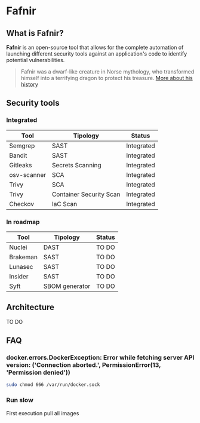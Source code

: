 # Fafnir

## What is Fafnir?

**Fafnir** is an open-source tool that allows for the complete automation of launching different security tools against an application's code to identify potential vulnerabilities. 

> Fafnir was a dwarf-like creature in Norse mythology, who transformed himself into a terrifying dragon to protect his treasure. [More about his history](https://vikingr.org/other-beings/fafnir)

## Security tools

### Integrated

|Tool|Tipology|Status|
|----|--------|------|
|Semgrep|SAST|Integrated|
|Bandit|SAST|Integrated|
|Gitleaks|Secrets Scanning|Integrated|
|osv-scanner|SCA|Integrated|
|Trivy|SCA|Integrated|
|Trivy|Container Security Scan|Integrated|
|Checkov|IaC Scan|Integrated|

### In roadmap

|Tool|Tipology|Status|
|----|--------|------|
|Nuclei|DAST|TO DO|
|Brakeman|SAST|TO DO|
|Lunasec|SAST|TO DO|
|Insider|SAST|TO DO|
|Syft|SBOM generator|TO DO|


## Architecture

TO DO

## FAQ

### docker.errors.DockerException: Error while fetching server API version: ('Connection aborted.', PermissionError(13, 'Permission denied'))

```bash
sudo chmod 666 /var/run/docker.sock
```

### Run slow

First execution pull all images
